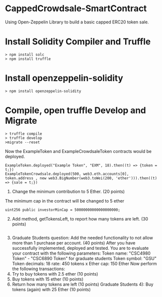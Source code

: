 # CappedCrowdsale-SmartContract

Using Open-Zeppelin Library to build a basic capped ERC20 token sale.

# Install Solidity Compiler and Truffle 
```
> npm install solc
> npm install truffle
```


# Install openzeppelin-solidity
```
> npm install openzeppelin-solidity
```

# Compile, open truffle Develop and Migrate
```
> truffle compile
> truffle develop
>migrate --reset
```

Now the ExampleToken and ExampleCrowdsaleToken contracts would be deployed.

```
ExampleToken.deployed("Example Token", "EXM", 18).then((t) => {token = t;})
ExampleTokenCrowdsale.deployed(500, web3.eth.accounts[0], token.address , new web3.BigNumber(web3.toWei(200, 'ether'))).then((t) => {sale = t;})
```

1) Change the minimum contribution to 5 Ether. (20 points)

The minimum cap in the contract will be changed to 5 ether
```
uint256 public investorMinCap = 50000000000000000000;
```

2) Add method, getTokensLeft, to report how many tokens are left. (30 points)

```

```
3) Graduate Students question: Add the needed functionality to not allow more than 1 purchase per
account. (40 points)
After you have successfully implemented, deployed and tested. You are to evaluate your contract with
the following parameters:
Token name: "CSC4980 Token" - "CSC6890 Token" for graduate students
Token symbol: "GSU"
Token decimals: 18
rate: 450 tokens x Ether
cap: 150 Ether
Now perform the following transactions:
1) Try to buy tokens with 2.5 ether (10 points)
2) Buy tokens with 15 ether (10 points)
3) Return how many tokens are left (10 points)
Graduate Students 4): Buy tokens (again) with 25 Ether (10 points)


